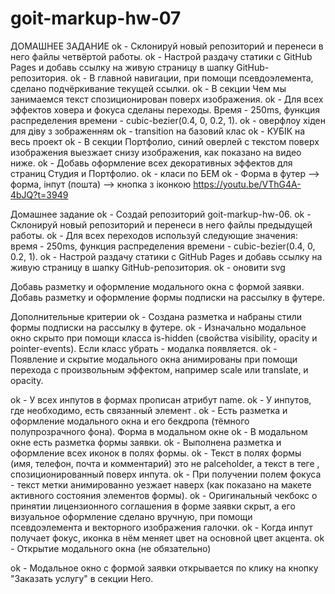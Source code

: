 # goit-markup-hw-07

ДОМАШНЕЕ ЗАДАНИЕ
ok - Склонируй новый репозиторий и перенеси в него файлы четвёртой работы.
ok - Настрой раздачу статики с GitHub Pages и добавь ссылку на живую страницу в шапку GitHub-репозитория.
ok - В главной навигации, при помощи псевдоэлемента, сделано подчёркивание текущей ссылки.
ok - В секции Чем мы занимаемся текст спозиционирован поверх изображения.
ok - Для всех эффектов ховера и фокуса сделаны переходы. Время - 250ms, функция распределения времени - cubic-bezier(0.4, 0, 0.2, 1).
ok - оверфлоу хіден для діву з зображенням
ok - transition на базовий клас
ok - КУБІК на весь проект
ok - В секции Портфолио, синий оверлей с текстом поверх изображения выезжает снизу изображения, как показано на видео ниже.
ok - Добавь оформление всех декоративных эффектов для страниц Студия и Портфолио.
ok - класи по БЕМ
ok - Форма в футер
--> форма, інпут (пошта)
--> кнопка з іконкою https://youtu.be/VThG4A-4bJQ?t=3949

Домашнее задание
ok - Создай репозиторий goit-markup-hw-06.
ok - Склонируй новый репозиторий и перенеси в него файлы предыдущей работы.
ok - Для всех переходов используй следующие значения: время - 250ms, функция распределения времени - cubic-bezier(0.4, 0, 0.2, 1).
ok - Настрой раздачу статики с GitHub Pages и добавь ссылку на живую страницу в шапку GitHub-репозитория.
ok - оновити svg

Добавь разметку и оформление модального окна с формой заявки.
Добавь разметку и оформление формы подписки на рассылку в футере.

Дополнительные критерии
ok - Создана разметка и набраны стили формы подписки на рассылку в футере.
ok - Изначально модальное окно скрыто при помощи класса is-hidden (свойства visibility, opacity и pointer-events). Если класс убрать - модалка появляется.
ok - Появление и скрытие модального окна анимированы при помощи перехода с произвольным эффектом, например scale или translate, и opacity.

ok - У всех инпутов в формах прописан атрибут name.
ok - У инпутов, где необходимо, есть связанный элемент <label>.
ok - Есть разметка и оформление модального окна и его бекдропа (тёмного полупрозрачного фона).
Форма в модальном окне
ok - В модальном окне есть разметка формы заявки.
ok - Выполнена разметка и оформление всех иконок в полях формы.
ok - Текст в полях формы (имя, телефон, почта и комментарий) это не palceholder, а текст в теге <label>, спозиционированный поверх инпута.
ok - При получении полем фокуса - текст метки анимированно уезжает наверх (как показано на макете активного состояния элементов формы).
ok - Оригинальный чекбокс о принятии лицензионного соглашения в форме заявки скрыт, а его визуальное оформление сделано вручную, при помощи псевдоэлемента и векторного изображения галочки.
ok - Когда инпут получает фокус, иконка в нём меняет цвет на основной цвет акцента.
ok - Открытие модального окна (не обязательно)

ok - Модальное окно с формой заявки открывается по клику на кнопку "Заказать услугу" в секции Hero.
